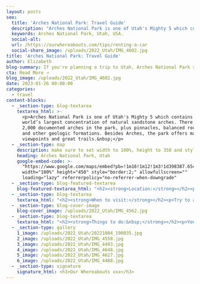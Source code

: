 ```yaml
---
layout: posts
seo:
  title: 'Arches National Park: Travel Guide'
  description: "Arches National Park is one of Utah's Mighty 5 which contains the world’s largest concentration of natural sandstone arches. There are\_over 2,000\_documented arches in the park, plus pinnacles, balanced rocks, fins, and other geologic formations.\_Besides Arches, the park offers many viewpoints and great trails. "
  keywords: Arches National Park, Utah, USA.
  social-alt:
  url: /https://ourwhereabouts.com/tips/renting-a-car
  social-share_image: /uploads/2022_Utah/IMG_4602.jpg
title: 'Arches National Park: Travel Guide'
author: Elizabeth
blog-summary: If you're planning a trip to Utah, Arches National Park should be on your list
cta: Read More →
blog_image: /uploads/2022_Utah/IMG_4602.jpg
date: 2023-01-26 00:00:00
categories:
  - travel
content-blocks:
  - _section-type: blog-textarea
    textarea_html: >-
      <p>Arches National Park is one of Utah's Mighty 5 which contains the
      world’s largest concentration of natural sandstone arches. There are over
      2,000 documented arches in the park, plus pinnacles, balanced rocks, fins,
      and other geologic formations. Besides Arches, the park offers many
      viewpoints and great trails.&nbsp;</p>
  - _section-type: map
    description: make sure to set width to 100%, height to 350 and style to border 2
    heading: Arches National Park, Utah
    google-embed-code: >-
      "https://www.google.com/maps/embed?pb=!1m16!1m12!1m3!1d398387.6543834249!2d-109.86582701201284!3d38.73150082760118!2m3!1f0!2f0!3f0!3m2!1i1024!2i768!4f13.1!2m1!1sarches%20national%20park!5e0!3m2!1sen!2sil!4v1674731934017!5m2!1sen!2sil"
      width="100%" height="450" style="border:2;" allowfullscreen=""
      loading="lazy" referrerpolicy="no-referrer-when-downgrade"
  - _section-type: blog-featured-textarea
    blog-featured-textarea_html: "<h2><strong>Location:</strong></h2><p>Arches National Park is located near Moab, Utah. Other ways to get there are:<br />• Grand Junction, CO - 110 miles.<br />• Salt Lake City, UT - 236 miles.<br />• Denver, CO - 360 miles.</p><p>\_</p><h2><strong>Entrance Fee:</strong></h2><p>Admission to Arches National Park is good for seven days. You can come and go any time with your seven-day pass.</p><p><strong>• Private Vehicle Fee - $30.00</strong><br />Admits one private, non-commercial vehicle (15-passenger capacity or less) and all its occupants.</p><p><strong>• Motorcycle Fee - $25.00</strong><br />Admits a private, non-commercial motorcycle and its riders.</p><p><strong>• ​​​​​​​Per Person - $15.00</strong><br />Admits one individual with no car. Typically used for bicyclists, hikers, and pedestrians. Youth 15 and under are admitted free.</p><p><br />We suggest getting a USA National Parks Pass for just $80 and saving money if you’re planning on visiting multiple National Parks in a year.</p><p>\_</p><h2><strong>Where to stay:</strong></h2><p>Moab is the best place to stay it is very close by and has a variety of places to stay that can fit any budget. There are also camping grounds around the area where you can stay.</p>"
  - _section-type: blog-textarea
    textarea_html: "<h2><strong>When to visit:</strong></h2><p>Try to avoid April-September because it’s the busiest time to visit and the summer temperatures can exceed 100 degrees, which can make exploring the park's trails very uncomfortable especially since there is no shade. The best visit is October-March when the weather is much cooler and the crowds are fewer.</p><p>\_</p><h2><strong>How long to stay:</strong></h2><p>You can see Arches National park in a day, but if you’d like to explore a little more and be able to do all the hikes it’s best to spend 2 days in the park.</p><p>\_</p><h2><strong>Reservations:</strong></h2><p>Timed Entry Tickets will be available in block releases 3 months in advance. You can book reservations between April 1 through October 31, 2023. Visitors may enter the park before 7 am and after 4 pm without a timed entry ticket. You'll have a one-hour window to enter the park from the time you booked your entry. Reservation is per vehicle.<br />To make reservations <a href=\"https://www.recreation.gov/timed-entry/10088426\">click here!</a></p>"
  - _section-type: blog-cover-image
    blog-cover_image: /uploads/2022_Utah/IMG_4562.jpg
  - _section-type: blog-textarea
    textarea_html: "<h2><strong>Things to do:&nbsp;</strong></h2><p>You won’t be bored in Arches National Park. There are so many Arches you can explore.</p><p><strong>• La Sal Mountains Viewpoint:&nbsp;</strong>A great spot to see a view of The Organ, Tower of Babel, Sheep Rock, and Three Gossips. No hiking is needed, just park your car and enjoy the scenery.</p><p><strong>• Park Avenue:&nbsp;</strong>A great viewpoint to check out while in Arches National Park. If you've got time there's an easy and short trail here, 1.8 mile RT (1.1 km).</p><p><strong>• Balanced Rock: </strong>This is a cool sight to see. There are plenty of parking spots, the trail is paved and you can go all the way around the Balanced Rock.<br />Length: 0.3 miles (0.4 km).</p><p><br /><strong>• Delicate Arch:&nbsp;</strong>Delicate Arch is Arches National Park's Crown jewel and the best time to hike Delicate Arch Trail is at sunset.<br />Trail Length: 3.4 miles (5.6 km).<br />Time: 2-3 hours.<br />Difficulty: Moderate (Hard for beginners)<br />Elevation Gain: 480 feet.</p><p><br /><strong>• Windows Loop &amp; Turret Arch Trail:&nbsp;</strong>Nice arch set in a really interesting rock formation. The walk here from the parking area is brief and easy.<br />Length: 1.1 miles (1.9 km).</p><p>\_</p><p><strong>• Double &nbsp;O Arch: </strong>The second largest arch within the Devils Garden area. As the name implies, there are two arches here and the landscape is beautiful.<br />Length: 4.1 miles (6.6km).<br />Elevation Gain: 5,150 feet.<br />Difficulty: Hard.</p><p>\_</p><p><strong>• Skyline Arch:&nbsp;</strong><span style=\"font-size: var(--font-size); color: var(--color-carbon); font-family: var(--font-family); letter-spacing: 0.01rem;\">The parking lot is just a pull-off, and very small. You can see this arch right from the road, no need to hike in you choose not to, but if you do, the hike is short and nice.</span><br />Trail Length: 0.2 miles (0.3 km)</p><p>\_</p><p><strong>• Sand Dune Arch:&nbsp;</strong>You walk through a pretty tight canyon with soft sand and then surprise, there’s the arch. It’s a good size and has lots of fun rocks to explore all around.<br />​​​​​​Length: 0.4 miles (0.6 km).<br />Difficulty: Easy.</p><p><br /><strong>• Broken Arch:&nbsp;</strong>Cool arch that requires hiking through a lot of grass feild and sand.<br />Legnth: 1 mile (1.6 km).<br />Difficulty: Easy.</p><p>\_</p><h2><strong>Tips:</strong></h2><p>•There's no food around, not even a vending machine. Bring your own snacks and food.<br />•No Pets allowed.<br />•Leave no trace.</p>"
  - _section-type: gallery
    1_image: /uploads/2022_Utah/20221004_190035.jpg
    2_image: /uploads/2022_Utah/IMG_4558.jpg
    3_image: /uploads/2022_Utah/IMG_4493.jpg
    4_image: /uploads/2022_Utah/IMG_4648.jpg
    5_image: /uploads/2022_Utah/IMG_4627.jpg
    6_image: /uploads/2022_Utah/IMG_4488.jpg
  - _section-type: signature
    signature_html: <h3>Our Whereabouts xxx</h3>
---
```

